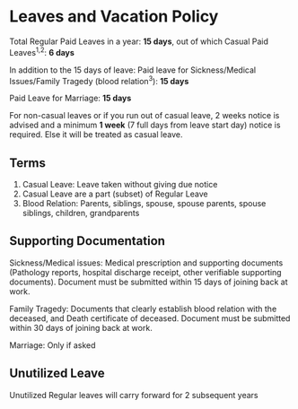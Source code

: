 # Leaves and Vacation Policy
Total Regular Paid Leaves in a year: **15 days**, out of which Casual Paid Leaves<sup>1,2</sup>: **6 days**

In addition to the 15 days of leave:
Paid leave for Sickness/Medical Issues/Family Tragedy (blood relation<sup>3</sup>): **15 days**

Paid Leave for Marriage: **15 days**

For non-casual leaves or if you run out of casual leave, 2 weeks notice is advised and a minimum **1 week** (7 full days from leave start day) notice is required. Else it will be treated as casual leave.


## Terms

1. Casual Leave: Leave taken without giving due notice
2. Casual Leave are a part (subset) of Regular Leave 
3. Blood Relation: Parents, siblings, spouse, spouse parents, spouse siblings, children, grandparents


## Supporting Documentation

Sickness/Medical issues: Medical prescription and supporting documents (Pathology reports, hospital discharge receipt, other verifiable supporting documents). Document must be submitted within 15 days of joining back at work.

Family Tragedy: Documents that clearly establish blood relation with the deceased, and Death certificate of deceased. Document must be submitted within 30 days of joining back at work.

Marriage: Only if asked

## Unutilized Leave

Unutilized Regular leaves will carry forward for 2 subsequent years
